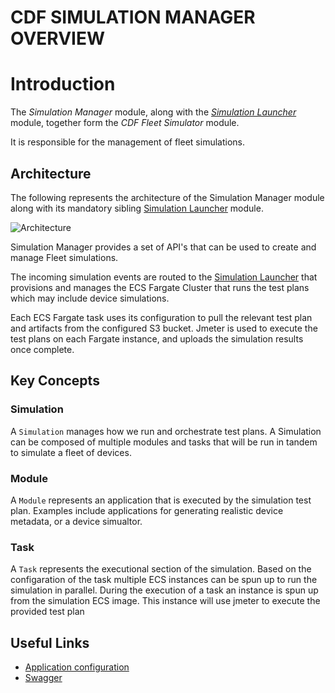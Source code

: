 # CDF SIMULATION MANAGER OVERVIEW

# Introduction

The _Simulation Manager_ module, along with the [_Simulation Launcher_](../simulation-launcher/README.md) module, together form the _CDF Fleet Simulator_ module.

It is responsible for the management of fleet simulations.
## Architecture

The following represents the architecture of the Simulation Manager module along with its mandatory sibling [Simulation Launcher](../simulation-launcher/README.md) module.

![Architecture](<docs/images/cdf-core-hla-simulator.png>)

Simulation Manager provides a set of API's that can be used to create and manage Fleet simulations.

The incoming simulation events are routed to the [Simulation Launcher](../simulation-launcher/README.md) that provisions and manages the ECS Fargate Cluster that runs the test plans which may include device simulations.

Each ECS Fargate task uses its configuration to pull the relevant test plan and artifacts from the configured S3 bucket. Jmeter is used to execute the test plans on each Fargate instance,  and uploads the simulation results once complete.

## Key Concepts

### Simulation

 A `Simulation` manages how we run and orchestrate test plans. A Simulation can be composed of multiple modules and tasks that will be run in tandem to simulate a fleet of devices.

### Module

A `Module` represents an application that is executed by the simulation test plan. Examples include applications for generating realistic device metadata, or a device simualtor.

### Task

A `Task` represents the executional section of the simulation. Based on the configaration of the task multiple ECS instances can be spun up to run the simulation in parallel.  During the execution of a task an instance is spun up from the simulation ECS image. This instance will use jmeter to execute the provided test plan    

## Useful Links

- [Application configuration](docs/configuration.md)
- [Swagger](docs/swagger.yml)
